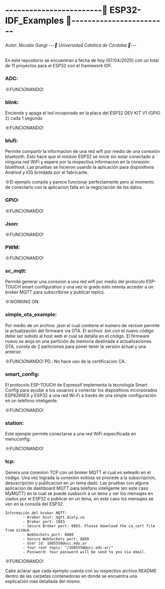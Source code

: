 # ------------------------🔐 ESP32-IDF_Examples 🔐------------------------ 

###### Autor: Nicolás Gangi  ---📘 Universidad Católica de Córdoba 📘---



En este repositorio se encuentran a fecha de hoy (07/04/2020) con un total de 11 proyectos para el ESP32 con el framework IDF. 


### ADC:

☼FUNCIONANDO!


### blink:
Enciende y apaga el led incoporado en la placa del ESP32 DEV KIT V1 (GPIO 2) cada 1 segundo 

☼FUNCIONANDO!


### blufi:
Permite compartir la informacion de una red wifi por medio de una conexión bluetooth. Esto hace que el módulo ESP32 se inicie sin estar conectado a ninguna red WiFi y espere
por la respectiva informacion en la conexión bluethoot. Las pruebas se hicieron usando la aplicación para dispositivos Andriod y iOS brindada por el fabricante.

☼El ejemplo compila y parece funcionar perfectamente pero al momento de conectarlo con la aplicacion falla en la negociación de los datos.


### GPIO:

☼FUNCIONANDO!


### Json:

☼FUNCIONANDO!


### PWM:

☼FUNCIONANDO!


### sc_mqtt:
Permite generar una conexion a una red wifi por medio del protocolo ESP-TOUCH smart configuration y una vez lo grado esto intenta acceder a un broker MQTT para subscribirse y publicar topics.

☼WORKING ON


### simple_ota_example:
Por medio de un archivo .json el cual contiene el numero de version permite la actualización del firmware via OTA. El archivo .bin con el nuevo código debe ser subido al host web el cual
se detalla en el código. El firmware nuevo se aloja en una partición de memoria destinada a actualizaciones OTA, consta de 2 particiones para poner tener la versión actual y una anterior. 

☼FUNCIONANDO! PD.: No hace uso de la certificacion CA.


### smart_config:
El protocolo ESP-TOUCH de Espressif implementa la tecnología Smart Config para ayudar a los usuarios a conectar los dispositivos incorporados ESP8266EX y ESP32 a una red Wi-Fi 
a través de una simple configuración en un teléfono inteligente. 

☼FUNCIONANDO!


### station:
Este ejemplo permite conectarse a una red WiFi especificada en menuconfig.

☼FUNCIONANDO!


### tcp:
Genera una conexion TCP con un broker MQTT el cual es seteado en el código. Una vez lograda la conexión exitosa se procede a la subscripcion, desuscripción y publicacion en un tema dado. Las pruebas con alguna aplicacion de dashboard MQTT para telefono inteligente (en este caso MyMQTT) en la cual se puede susbscrir a un tema y ver los mensajes en viados por el ESP32 o publicar en un tema, en este caso los mensajes se ven en la consola del ESP32. 
    
```
Información del broker MQTT:
        - Broker host: mqtt.dioty.co
        - Broker port: 1883
        - Secure Broker port: 8883. Please download the ca_cert file from GitHub
        - WebSockets port: 8080
        - Secure WebSockets port: 8880
        - User id: 1605558@ucc.edu.ar
        - Your root topic: "/1605558@ucc.edu.ar/"
        - Password: Your password will be send to you via email.
```

☼FUNCIONANDO!



Cabe aclarar que cada ejemplo cuenta con su respectivo archivo README dentro de las carpetas contenedoras en donde se encuentra una explicación mas detallada del mismo.
